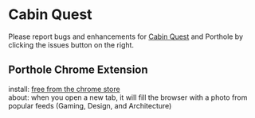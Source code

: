# Cabin Quest
Please report bugs and enhancements for [Cabin Quest](http://cabinquest-50966.onmodulus.net/#!/) and Porthole by clicking the issues button on the right. 

## Porthole Chrome Extension
install: [free from the chrome store](https://chrome.google.com/webstore/detail/porthole/dilfffpckfhcpgidnmgaeoidgekcjlln?hl=en)     
about: when you open a new tab, it will fill the browser with a photo from popular feeds (Gaming, Design, and Architecture)

